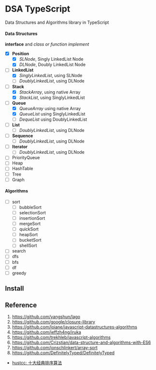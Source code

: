 # DSA TypeScript

Data Structures and Algorithms library in TypeScript

#### Data Structures

**interface** and *class or function implement*

- [x] **Position**
    - [x] *SLNode*, Singly LinkedList Node
    - [x] *DLNode*, Doubly LinkedList Node
  
- [ ] **LinkedList**
    - [x] *SinglyLinkedList*, using SLNode
    - [ ] *DoublyLinkedList*, using DLNode
- [ ] **Stack**
    - [x] *StackArray*, using native Array
    - [x] *StackList*, using SinglyLinkedList
- [ ] **Queue**
    - [x] *QueueArray* using native Array
    - [x] *QueueList* using SinglyLinkedList
    - [ ] *DequeList* using DoublyLinkedList
- [ ] **List**
  - [ ] *DoublyLinkedList*, using DLNode
- [ ] **Sequence**
  - [ ] *DoublyLinkedList*, using DLNode
- [ ] **Iterator**
  - [ ] *DoublyLinkedList*, using DLNode
  
- [ ] PriorityQueue
- [ ] Heap
- [ ] HashTable
- [ ] Tree
- [ ] Graph

#### Algorithms

- [ ] sort
    - [ ] bubbleSort
    - [ ] selectionSort
    - [ ] insertionSort
    - [ ] mergeSort
    - [ ] quickSort
    - [ ] heapSort
    - [ ] bucketSort
    - [ ] shellSort
- [ ] search
- [ ] dfs
- [ ] bfs
- [ ] df
- [ ] greedy

## Install



## Reference

1. https://github.com/yangshun/lago
2. https://github.com/google/closure-library
3. https://github.com/loiane/javascript-datastructures-algorithms
4. https://github.com/jeffzh4ng/iruka
5. https://github.com/trekhleb/javascript-algorithms
6. https://github.com/Crizstian/data-structure-and-algorithms-with-ES6
7. https://github.com/jonschlinkert/array-sort
8. https://github.com/DefinitelyTyped/DefinitelyTyped

- [hustcc: 十大经典排序算法](https://sort.hust.cc/)